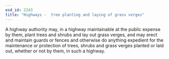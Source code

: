 ```yaml
---
esd_id: 2243
title: "Highways -  tree planting and laying of grass verges"
---
```


A highway authority may, in a highway maintainable at the public expense by them, plant trees and shrubs and lay out grass verges, and may erect and maintain guards or fences and otherwise do anything expedient for the maintenance or protection of trees, shrubs and grass verges planted or laid out, whether or not by them, in such a highway.

